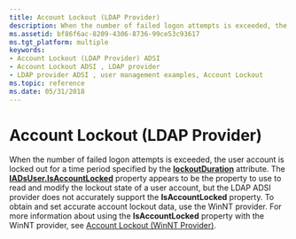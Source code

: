 ```yaml
---
title: Account Lockout (LDAP Provider)
description: When the number of failed logon attempts is exceeded, the user account is locked out for a time period specified by the lockoutDuration attribute.
ms.assetid: bf86f6ac-8209-4306-8736-99ce53c93617
ms.tgt_platform: multiple
keywords:
- Account Lockout (LDAP Provider) ADSI
- Account Lockout ADSI , LDAP provider
- LDAP provider ADSI , user management examples, Account Lockout
ms.topic: reference
ms.date: 05/31/2018
---
```


# Account Lockout (LDAP Provider)

When the number of failed logon attempts is exceeded, the user account is locked out for a time period specified by the [**lockoutDuration**](/windows/desktop/ADSchema/a-lockoutduration) attribute. The [**IADsUser.IsAccountLocked**](iadsuser-property-methods.md) property appears to be the property to use to read and modify the lockout state of a user account, but the LDAP ADSI provider does not accurately support the **IsAccountLocked** property. To obtain and set accurate account lockout data, use the WinNT provider. For more information about using the **IsAccountLocked** property with the WinNT provider, see [Account Lockout (WinNT Provider)](winnt-account-lockout.md).

 

 
